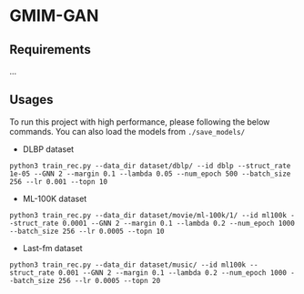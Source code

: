 # GMIM-GAN

## Requirements
...

## Usages

To run this project with high performance, please following the below commands. You can also load the models from `./save_models/`

- DLBP dataset

```shell
python3 train_rec.py --data_dir dataset/dblp/ --id dblp --struct_rate 1e-05 --GNN 2 --margin 0.1 --lambda 0.05 --num_epoch 500 --batch_size 256 --lr 0.001 --topn 10
```

- ML-100K dataset
```shell
python3 train_rec.py --data_dir dataset/movie/ml-100k/1/ --id ml100k --struct_rate 0.0001 --GNN 2 --margin 0.1 --lambda 0.2 --num_epoch 1000 --batch_size 256 --lr 0.0005 --topn 10
```


- Last-fm dataset
```shell
python3 train_rec.py --data_dir dataset/music/ --id ml100k --struct_rate 0.001 --GNN 2 --margin 0.1 --lambda 0.2 --num_epoch 1000 --batch_size 256 --lr 0.0005 --topn 20
```